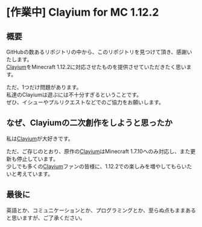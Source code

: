 # [作業中] Clayium for MC 1.12.2

## 概要

GitHubの数あるリポジトリの中から、このリポジトリを見つけて頂き、感謝いたします。  
[Clayium]をMinecraft 1.12.2に対応させたものを提供させていただきたく思います。

ただ、1つだけ問題があります。  
私達のClayiumは遊ぶには不十分すぎるということです。  
ぜひ、イシューやプルリクエストなどでのご協力をお願いします。

## なぜ、Clayiumの二次創作をしようと思ったか

私は[Clayium]が大好きです。

ただ、ご存じのとおり、原作の[Clayium]はMinecraft 1.7.10へのみ対応し、また更新も停止しています。  
少しでも多くの[Clayium]ファンの皆様に、1.12.2での楽しみを増やしてもらいたいと考えています。

## 最後に

英語とか、コミュニケーションとか、プログラミングとか、至らぬ点もままあると思いますが、ご了承ください。

[Clayium]: https://www.curseforge.com/minecraft/mc-mods/clayium
